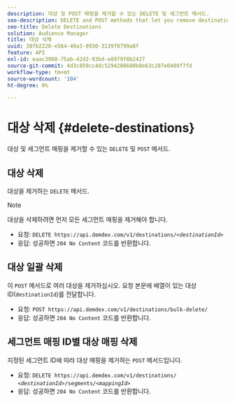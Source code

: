 ```yaml
---
description: 대상 및 POST 매핑을 제거할 수 있는 DELETE 및 세그먼트 메서드.
seo-description: DELETE and POST methods that let you remove destinations and segment mappings.
seo-title: Delete Destinations
solution: Audience Manager
title: 대상 삭제
uuid: 38fb2228-e564-49a3-9930-3139f8799a8f
feature: API
exl-id: eaac3908-75ab-42d2-93bd-e8979f8b2427
source-git-commit: 4d3c859cc4dc5294286680b0e63c287e0409f7fd
workflow-type: tm+mt
source-wordcount: '104'
ht-degree: 0%

---
```


# 대상 삭제 {#delete-destinations}

대상 및 세그먼트 매핑을 제거할 수 있는 `DELETE` 및 `POST` 메서드.

<!-- r_delete_destinations_all.xml -->

## 대상 삭제

대상을 제거하는 `DELETE` 메서드.

>[!NOTE]
>
>대상을 삭제하려면 먼저 모든 세그먼트 매핑을 제거해야 합니다.

* 요청: `DELETE https://api.demdex.com/v1/destinations/`*`<destinationId>`*
* 응답: 성공하면 `204 No Content` 코드를 반환합니다.

## 대상 일괄 삭제

이 `POST` 메서드로 여러 대상을 제거하십시오. 요청 본문에 배열이 있는 대상 ID(`destinationId`)를 전달합니다.

* 요청: `POST https://api.demdex.com/v1/destinations/bulk-delete/`
* 응답: 성공하면 `204 No Content` 코드를 반환합니다.

## 세그먼트 매핑 ID별 대상 매핑 삭제

지정된 세그먼트 ID에 따라 대상 매핑을 제거하는 `POST` 메서드입니다.

* 요청: `DELETE https://api.demdex.com/v1/destinations/` *`<destinationId>`*`/segments/`*`<mappingId>`*
* 응답: 성공하면 `204 No Content` 코드를 반환합니다.
